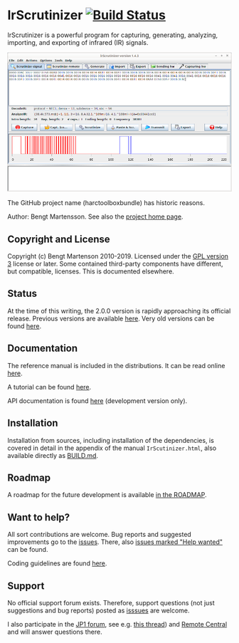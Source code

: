 # IrScrutinizer [![Build Status](https://travis-ci.org/bengtmartensson/harctoolboxbundle.svg?branch=unbundling)](https://travis-ci.org/bengtmartensson/harctoolboxbundle)
IrScrutinizer is a powerful program for capturing, generating,
analyzing, importing, and exporting of infrared (IR) signals.

![](screenshot.png)

The GitHub project name (harctoolboxbundle) has historic reasons.

Author: Bengt Martensson.
See also the [project home page](http://www.harctoolbox.org).

## Copyright and License

Copyright (c) Bengt Martenson 2010-2019.
Licensed under the [GPL version 3](http://www.gnu.org/licenses/gpl.html) license or later.
Some contained third-party components have different, but compatible, licenses. This is documented elsewhere.

## Status

At the time of this writing, the 2.0.0 version is rapidly approaching its official release.
Previous versions are available [here](https://github.com/bengtmartensson/harctoolboxbundle/releases).
Very old versions can be found [here](http://www.harctoolbox.org/downloads/index.html).

## Documentation
The reference manual is included in the distributions.
It can be read online [here](http://www.harctoolbox.org/IrScrutinizer.html).

A tutorial can be found [here](http://www.hifi-remote.com/wiki/index.php?title=IrScrutinizer_Guide).

API documentation is found [here](https://bengtmartensson.github.io/harctoolboxbundle/)
(development version only).

## Installation

Installation from sources, including installation of the dependencies, is covered in detail in the
appendix of the manual `IrScutinizer.html`,
also available directly as [BUILD.md](https://github.com/bengtmartensson/harctoolboxbundle/blob/master/BUILD.md).

## Roadmap

A roadmap for the future development is available [in the ROADMAP](ROADMAP.md).

## Want to help?

All sort contributions are welcome. Bug reports and suggested improvements go to the
[issues](https://github.com/bengtmartensson/harctoolboxbundle/issues). There,
also [issues marked "Help wanted"](https://github.com/bengtmartensson/harctoolboxbundle/issues?q=is%3Aopen+is%3Aissue+label%3A%22help+wanted%22)
can be found.

Coding guidelines are found [here](CONTRIBUTING.md).

## Support

No official support forum exists. Therefore, support questions (not just suggestions and bug reports)
posted as [isssues](https://github.com/bengtmartensson/harctoolboxbundle/issues) are welcome.

I also participate in the [JP1 forum](http://www.hifi-remote.com/forums/), see e.g.
[this thread](http://www.hifi-remote.com/forums/viewtopic.php?t=14986)) and
[Remote Central](http://www.remotecentral.com/cgi-bin/mboard/forums.cgi) and will answer questions there.
